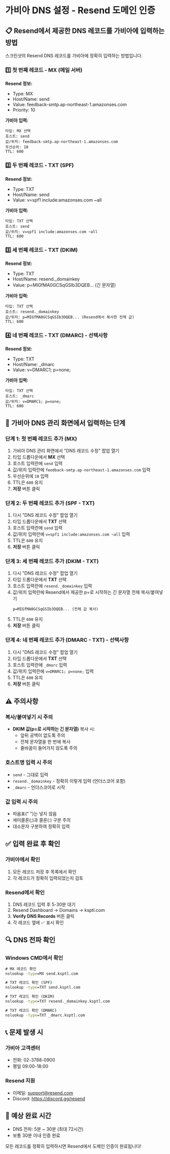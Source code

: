 # 가비아 DNS 설정 - Resend 도메인 인증

## 📋 Resend에서 제공한 DNS 레코드를 가비아에 입력하는 방법

스크린샷의 Resend DNS 레코드를 가비아에 정확히 입력하는 방법입니다.

### 1️⃣ 첫 번째 레코드 - MX (메일 서버)

**Resend 정보:**
- Type: MX
- Host/Name: send
- Value: feedback-smtp.ap-northeast-1.amazonses.com
- Priority: 10

**가비아 입력:**
```
타입: MX 선택
호스트: send
값/위치: feedback-smtp.ap-northeast-1.amazonses.com
우선순위: 10
TTL: 600
```

### 2️⃣ 두 번째 레코드 - TXT (SPF)

**Resend 정보:**
- Type: TXT
- Host/Name: send  
- Value: v=spf1 include:amazonses.com ~all

**가비아 입력:**
```
타입: TXT 선택
호스트: send
값/위치: v=spf1 include:amazonses.com ~all
TTL: 600
```

### 3️⃣ 세 번째 레코드 - TXT (DKIM)

**Resend 정보:**
- Type: TXT
- Host/Name: resend._domainkey
- Value: p=MIGfMA0GCSqGSIb3DQEB... (긴 문자열)

**가비아 입력:**
```
타입: TXT 선택
호스트: resend._domainkey
값/위치: p=MIGfMA0GCSqGSIb3DQEB... (Resend에서 복사한 전체 값)
TTL: 600
```

### 4️⃣ 네 번째 레코드 - TXT (DMARC) - 선택사항

**Resend 정보:**
- Type: TXT
- Host/Name: _dmarc
- Value: v=DMARC1; p=none;

**가비아 입력:**
```
타입: TXT 선택
호스트: _dmarc
값/위치: v=DMARC1; p=none;
TTL: 600
```

## 🔧 가비아 DNS 관리 화면에서 입력하는 단계

### 단계 1: 첫 번째 레코드 추가 (MX)
1. 가비아 DNS 관리 화면에서 "DNS 레코드 수정" 팝업 열기
2. 타입 드롭다운에서 **MX** 선택
3. 호스트 입력란에 `send` 입력
4. 값/위치 입력란에 `feedback-smtp.ap-northeast-1.amazonses.com` 입력
5. 우선순위에 `10` 입력
6. TTL은 `600` 유지
7. **저장** 버튼 클릭

### 단계 2: 두 번째 레코드 추가 (SPF - TXT)
1. 다시 "DNS 레코드 수정" 팝업 열기
2. 타입 드롭다운에서 **TXT** 선택
3. 호스트 입력란에 `send` 입력
4. 값/위치 입력란에 `v=spf1 include:amazonses.com ~all` 입력
5. TTL은 `600` 유지
6. **저장** 버튼 클릭

### 단계 3: 세 번째 레코드 추가 (DKIM - TXT)
1. 다시 "DNS 레코드 수정" 팝업 열기
2. 타입 드롭다운에서 **TXT** 선택
3. 호스트 입력란에 `resend._domainkey` 입력
4. 값/위치 입력란에 Resend에서 제공한 p=로 시작하는 긴 문자열 전체 복사/붙여넣기
   ```
   p=MIGfMA0GCSqGSIb3DQEB... (전체 값 복사)
   ```
5. TTL은 `600` 유지
6. **저장** 버튼 클릭

### 단계 4: 네 번째 레코드 추가 (DMARC - TXT) - 선택사항
1. 다시 "DNS 레코드 수정" 팝업 열기
2. 타입 드롭다운에서 **TXT** 선택
3. 호스트 입력란에 `_dmarc` 입력
4. 값/위치 입력란에 `v=DMARC1; p=none;` 입력
5. TTL은 `600` 유지
6. **저장** 버튼 클릭

## ⚠️ 주의사항

### 복사/붙여넣기 시 주의
- **DKIM 값(p=로 시작하는 긴 문자열)** 복사 시:
  - 앞뒤 공백이 없도록 주의
  - 전체 문자열을 한 번에 복사
  - 줄바꿈이 들어가지 않도록 주의

### 호스트명 입력 시 주의
- `send` - 그대로 입력
- `resend._domainkey` - 정확히 이렇게 입력 (언더스코어 포함)
- `_dmarc` - 언더스코어로 시작

### 값 입력 시 주의
- 따옴표(" ")는 넣지 않음
- 세미콜론(;)과 콜론(:) 구분 주의
- 대소문자 구분하여 정확히 입력

## ✅ 입력 완료 후 확인

### 가비아에서 확인
1. 모든 레코드 저장 후 목록에서 확인
2. 각 레코드가 정확히 입력되었는지 검토

### Resend에서 확인
1. DNS 레코드 입력 후 5-30분 대기
2. Resend Dashboard → Domains → ksptl.com
3. **Verify DNS Records** 버튼 클릭
4. 각 레코드 옆에 ✅ 표시 확인

## 🔍 DNS 전파 확인

### Windows CMD에서 확인
```cmd
# MX 레코드 확인
nslookup -type=MX send.ksptl.com

# TXT 레코드 확인 (SPF)
nslookup -type=TXT send.ksptl.com

# TXT 레코드 확인 (DKIM)
nslookup -type=TXT resend._domainkey.ksptl.com

# TXT 레코드 확인 (DMARC)
nslookup -type=TXT _dmarc.ksptl.com
```

## 📞 문제 발생 시

### 가비아 고객센터
- 전화: 02-3788-0900
- 평일 09:00-18:00

### Resend 지원
- 이메일: support@resend.com
- Discord: https://discord.gg/resend

## 🎯 예상 완료 시간
- DNS 전파: 5분 ~ 30분 (최대 72시간)
- 보통 30분 이내 인증 완료

모든 레코드를 정확히 입력하시면 Resend에서 도메인 인증이 완료됩니다!
